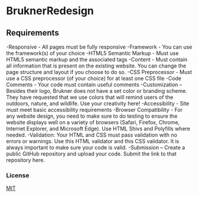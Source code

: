 # BruknerRedesign

## Requirements 

-Responsive - All pages must be fully responsive
-Framework - You can use the framework(s) of your choice
-HTML5 Semantic Markup - Must use HTML5 semantic markup and the associated tags
-Content - Must contain all information that is present on the existing website. You can change the page structure and layout if you choose to do so.
-CSS Preprocessor - Must use a CSS preprocessor (of your choice) for at least one CSS file
-Code Comments - Your code must contain useful comments
-Customization – Besides their logo, Brukner does not have a set color or branding scheme. They have requested that we use colors that will remind users of the outdoors, nature, and wildlife. Use your creativity here!
-Accessibility - Site must meet basic accessibility requirements
-Browser Compatibility - For any website design, you need to make sure to do testing to ensure the website displays well on a variety of browsers (Safari, Firefox, Chrome, Internet Explorer, and Microsoft Edge). Use HTML Shivs and Polyfills where needed.
-Validation: Your HTML and CSS must pass validation with no errors or warnings. Use this HTML validator and this CSS validator. It is always important to make sure your code is valid.
-Submission –  Create a public GitHub repository and upload your code. Submit the link to that repository here.


### License
[MIT](https://choosealicense.com/licenses/mit/)
